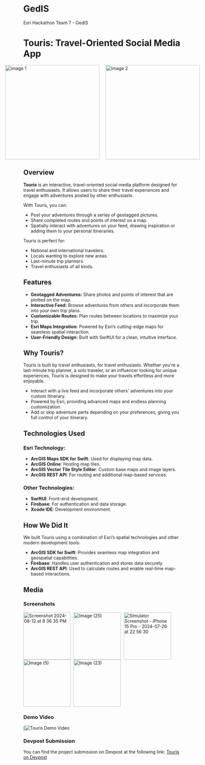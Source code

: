 # GedIS
Esri Hackathon Team 7 - GedIS

# Touris: Travel-Oriented Social Media App

<div style="display:flex; justify-content:center; align-items:center; gap:20px;">
    <img width="300" alt="image 1" src="https://github.com/user-attachments/assets/f1a14a76-1197-47f2-b08a-881d46092125">
    <img width="300" alt="image 2" src="https://github.com/user-attachments/assets/79483ac9-7cdc-47ff-8c57-f7e5f61b0f9f">
</div>



## Overview
**Touris** is an interactive, travel-oriented social media platform designed for travel enthusiasts. It allows users to share their travel experiences and engage with adventures posted by other enthusiasts.

With Touris, you can:
- Post your adventures through a series of geotagged pictures.
- Share completed routes and points of interest on a map.
- Spatially interact with adventures on your feed, drawing inspiration or adding them to your personal itineraries.

Touris is perfect for:
- National and international travelers.
- Locals wanting to explore new areas.
- Last-minute trip planners.
- Travel enthusiasts of all kinds.

## Features
- **Geotagged Adventures:** Share photos and points of interest that are plotted on the map.
- **Interactive Feed:** Browse adventures from others and incorporate them into your own trip plans.
- **Customizable Routes:** Plan routes between locations to maximize your trip.
- **Esri Maps Integration:** Powered by Esri’s cutting-edge maps for seamless spatial interaction.
- **User-Friendly Design:** Built with SwiftUI for a clean, intuitive interface.

## Why Touris?
Touris is built by travel enthusiasts, for travel enthusiasts. Whether you're a last-minute trip planner, a solo traveler, or an influencer looking for unique experiences, Touris is designed to make your travels effortless and more enjoyable.

- Interact with a live feed and incorporate others' adventures into your custom itinerary.
- Powered by Esri, providing advanced maps and endless planning customization.
- Add or skip adventure parts depending on your preferences, giving you full control of your itinerary.
  
## Technologies Used
### Esri Technology:
- **ArcGIS Maps SDK for Swift**: Used for displaying map data.
- **ArcGIS Online**: Hosting map tiles.
- **ArcGIS Vector Tile Style Editor**: Custom base maps and image layers.
- **ArcGIS REST API**: For routing and additional map-based services.

### Other Technologies:
- **SwiftUI**: Front-end development.
- **Firebase**: For authentication and data storage.
- **Xcode IDE**: Development environment.

## How We Did It
We built Touris using a combination of Esri’s spatial technologies and other modern development tools:
- **ArcGIS SDK for Swift**: Provides seamless map integration and geospatial capabilities.
- **Firebase**: Handles user authentication and stores data securely.
- **ArcGIS REST API**: Used to calculate routes and enable real-time map-based interactions.

## Media

### Screenshots
<div style="display:flex; flex-wrap:wrap;">
    <img width="150" alt="Screenshot 2024-08-12 at 8 36 35 PM" src="https://github.com/user-attachments/assets/f5f05de6-dc35-4a55-b0ee-02f8ba19cab6" style="margin-right:10px;">
    <img width="150" alt="Image (25)" src="https://github.com/user-attachments/assets/3caf6566-401e-4d15-8155-21260fe3f7f8" style="margin-right:10px;">
    <img width="150" alt="Simulator Screenshot - iPhone 15 Pro - 2024-07-26 at 22 56 30" src="https://github.com/user-attachments/assets/e79b5f0b-02d3-45f0-b9cc-9fc4c06dc302" style="margin-right:10px;">
    <img width="150" alt="Image (5)" src="https://github.com/user-attachments/assets/ba3ba5f8-2737-4ab0-92e3-a59b26d25fbf" style="margin-right:10px;">
    <img width="150" alt="Image (23)" src="https://github.com/user-attachments/assets/40ed73b8-fe69-4a6a-a140-a6692ad489aa" style="margin-right:10px;">
</div>





### Demo Video
[![Touris Demo Video](https://www.youtube.com/watch?v=PKSgT4JRT8g&t=5s)

### Devpost Submission
You can find the project submission on Devpost at the following link:
[Touris on Devpost](https://devpost.com/software/touris)

